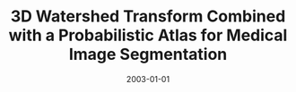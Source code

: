 ---
abstract: ''
authors:
- Matus Straka
- Alexandra LaCruz
- A Köchl
- Milos Sramek
- Eduard Gröller
- Dominik Fleischmann
date: '2003-01-01'
featured: false
links:
- name: Publik
  url: https://publik.tuwien.ac.at/showentry.php?ID=138148&lang=2
publication_types:
- '2'
publishDate: '2003-01-01'
specifics: null
title: 3D Watershed Transform Combined with a Probabilistic Atlas for Medical Image
  Segmentation
url_pdf: ''
---